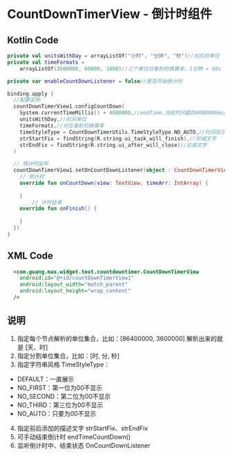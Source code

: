 # CountDownTimerView - 倒计时组件

## Kotlin Code

```kotlin
private val unitsWithDay = arrayListOf("小时", "分钟", "秒")//对应的单位
private val timeFormats =
    arrayListOf(3600000, 60000, 1000)//三个单位对毫秒的换算率，1分钟 = 60s = 60x1000ms = 60000ms

private var enableCountDownListener = false//是否开始倒计时

binding.apply {
  //配置实例
  countDownTimerView1.configCountDown(
    System.currentTimeMillis() + 4000000,//endTime,当前时间戳的4000000ms后
    unitsWithDay,//时间单位
    timeFormats,//对应毫秒的换算率
    timeStyleType = CountDownTimerUtils.TimeStyleType.NO_AUTO,//时间显示风格
    strStartFix = findString(R.string.ui_task_will_finish),//前缀文字
    strEndFix = findString(R.string.ui_after_will_close)//后缀文字
  )

  // 倒计时监听
  countDownTimerView1.setOnCountDownListener(object : CountDownTimerView.OnCountDownListener {
    // 倒计时
    override fun onCountDown(view: TextView, timeArr: IntArray) {
      
    }
		// 计时结束
    override fun onFinish() {
      
    }
  })
}
```

## XML Code

```xml
  <com.guang.max.widget.text.countdowntimer.CountDownTimerView
    android:id="@+id/countDownTimerView1"
    android:layout_width="match_parent"
    android:layout_height="wrap_content"
  />
```

## 说明

1. 指定每个节点解析的单位集合，比如：[86400000, 3600000]
解析出来的就是 [天、时]
2. 指定分割单位集合，比如：[时, 分, 秒]
3. 指定字符串风格 TimeStyleType：
- DEFAULT：一直展示
- NO_FIRST：第一位为00不显示
-  NO_SECOND：第二位为00不显示
-  NO_THIRD：第三位为00不显示
-  NO_AUTO：只要为00不显示 
4. 指定前后添加的描述文字 strStartFix、strEndFix 
5. 可手动结束倒计时 endTimeCountDown() 
6. 监听倒计时中、结束状态 OnCountDownListener

